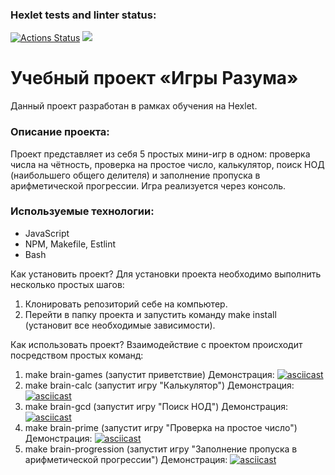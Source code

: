 ### Hexlet tests and linter status:
[![Actions Status](https://github.com/KupriianovaAlina/frontend-project-44/workflows/hexlet-check/badge.svg)](https://github.com/KupriianovaAlina/frontend-project-44/actions)
<a href=https://codeclimate.com/github/KupriianovaAlina/frontend-project-44/maintainability><img src=https://api.codeclimate.com/v1/badges/b787f78285cd4ed70a3a/maintainability /></a>

# Учебный проект «Игры Разума»
Данный проект разработан в рамках обучения на Hexlet.

### Описание проекта:
Проект представляет из себя 5 простых мини-игр в одном: проверка числа на чётность, проверка на простое число, калькулятор, поиск НОД (наибольшего общего делителя) и заполнение пропуска в арифметической прогрессии. Игра реализуется через консоль.

### Используемые технологии:
- JavaScript 
- NPM, Makefile, Estlint
- Bash

Как установить проект?
Для установки проекта необходимо выполнить несколько простых шагов: 
1. Клонировать репозиторий себе на компьютер.
2. Перейти в папку проекта и запустить команду make install (установит все необходимые зависимости).

Как использовать проект?
Взаимодействие с проектом происходит посредством простых команд:
1. make brain-games (запустит приветствие)
Демонстрация: [![asciicast](https://asciinema.org/a/557611.svg)](https://asciinema.org/a/557611)
2. make brain-calc (запустит игру "Калькулятор")
Демонстрация: [![asciicast](https://asciinema.org/a/557870.svg)](https://asciinema.org/a/557870)
3. make brain-gcd (запустит игру "Поиск НОД")
Демонстрация: [![asciicast](https://asciinema.org/a/557874.svg)](https://asciinema.org/a/557874)
4. make brain-prime (запустит игру "Проверка на простое число")
Демонстрация: [![asciicast](https://asciinema.org/a/557878.svg)](https://asciinema.org/a/557878)
5. make brain-progression (запустит игру "Заполнение пропуска в арифметической прогрессии")
Демонстрация: [![asciicast](https://asciinema.org/a/557879.svg)](https://asciinema.org/a/557879)
